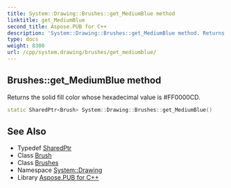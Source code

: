 ```yaml
---
title: System::Drawing::Brushes::get_MediumBlue method
linktitle: get_MediumBlue
second_title: Aspose.PUB for C++
description: 'System::Drawing::Brushes::get_MediumBlue method. Returns the solid fill color whose hexadecimal value is #FF0000CD in C++.'
type: docs
weight: 8300
url: /cpp/system.drawing/brushes/get_mediumblue/
---
```

## Brushes::get_MediumBlue method


Returns the solid fill color whose hexadecimal value is #FF0000CD.

```cpp
static SharedPtr<Brush> System::Drawing::Brushes::get_MediumBlue()
```

## See Also

* Typedef [SharedPtr](../../../system/sharedptr/)
* Class [Brush](../../brush/)
* Class [Brushes](../)
* Namespace [System::Drawing](../../)
* Library [Aspose.PUB for C++](../../../)
